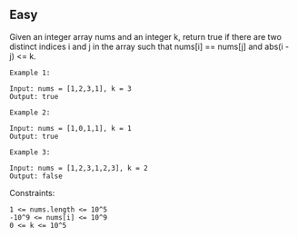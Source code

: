 Easy
---
Given an integer array nums and an integer k, return true if there are two distinct indices i and j in the array such that nums[i] == nums[j] and abs(i - j) <= k.

```
Example 1:

Input: nums = [1,2,3,1], k = 3
Output: true

Example 2:

Input: nums = [1,0,1,1], k = 1
Output: true

Example 3:

Input: nums = [1,2,3,1,2,3], k = 2
Output: false
``` 

Constraints:
```
1 <= nums.length <= 10^5
-10^9 <= nums[i] <= 10^9
0 <= k <= 10^5
```
